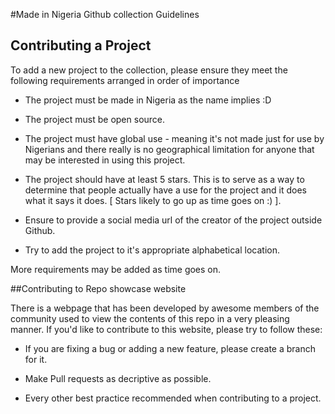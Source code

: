 #Made in Nigeria Github collection Guidelines

## Contributing a Project

To add a new project to the collection, please ensure they meet the following requirements arranged in order of importance

* The project must be made in Nigeria as the name implies :D

* The project must be open source.

* The project must have global use - meaning it's not made just for use by Nigerians and there really is no geographical limitation for anyone that may be interested in using this project.

* The project should have at least 5 stars. This is to serve as a way to determine that people actually have a use for the project and it does what it says it does. [ Stars likely to go up as time goes on :) ].

* Ensure to provide a social media url of the creator of the project outside Github.

* Try to add the project to it's appropriate alphabetical location.

More requirements may be added as time goes on.


##Contributing to Repo showcase website

There is a webpage that has been developed by awesome members of the community used to view the contents of this repo in a very pleasing manner. If you'd like to contribute to this website, please try to follow these:

* If you are fixing a bug or adding a new feature, please create a branch for it.

* Make Pull requests as decriptive as possible.

* Every other best practice recommended when contributing to a project.


